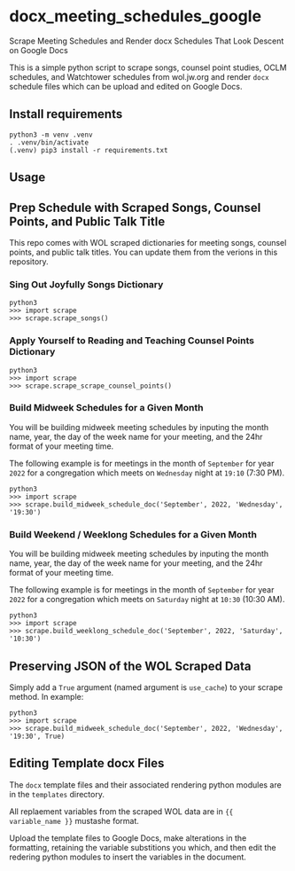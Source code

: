 # docx_meeting_schedules_google
Scrape Meeting Schedules and Render docx Schedules That Look Descent on Google Docs

This is a simple python script to scrape songs, counsel point studies, OCLM schedules, and Watchtower schedules from wol.jw.org and render `docx` schedule files which can be upload and edited on Google Docs.

## Install requirements

```
python3 -m venv .venv
. .venv/bin/activate
(.venv) pip3 install -r requirements.txt
```

## Usage

## Prep Schedule with Scraped Songs, Counsel Points, and Public Talk Title

This repo comes with WOL scraped dictionaries for meeting songs, counsel points,
and public talk titles. You can update them from the verions in this repository.

### Sing Out Joyfully Songs Dictionary

```
python3
>>> import scrape
>>> scrape.scrape_songs()
```

### Apply Yourself to Reading and Teaching Counsel Points Dictionary

```
python3
>>> import scrape
>>> scrape.scrape_scrape_counsel_points()
```

### Build Midweek Schedules for a Given Month

You will be building midweek meeting schedules by inputing the month name, year, the day of the week name for your meeting, and the 24hr format of your meeting
time.

The following example is for meetings in the month of `September` for year `2022` for a congregation which meets on `Wednesday` night at `19:10` (7:30 PM).

```
python3
>>> import scrape
>>> scrape.build_midweek_schedule_doc('September', 2022, 'Wednesday', '19:30')
```

### Build Weekend / Weeklong Schedules for a Given Month

You will be building midweek meeting schedules by inputing the month name, year, the day of the week name for your meeting, and the 24hr format of your meeting
time.

The following example is for meetings in the month of `September` for year `2022` for a congregation which meets on `Saturday` night at `10:30` (10:30 AM).


```
python3
>>> import scrape
>>> scrape.build_weeklong_schedule_doc('September', 2022, 'Saturday', '10:30')
```

## Preserving JSON of the WOL Scraped Data

Simply add a `True` argument (named argument is `use_cache`) to your scrape method. In example:

```
python3
>>> import scrape
>>> scrape.build_midweek_schedule_doc('September', 2022, 'Wednesday', '19:30', True)
```

## Editing Template docx Files

The `docx` template files and their associated rendering python modules are in the `templates` directory. 

All replaement variables from the scraped WOL data are in `{{ variable_name }}` mustashe format. 

Upload the template files to Google Docs, make alterations in the formatting, retaining the variable substitions you which, and then edit the redering python modules to insert the variables in the document.
